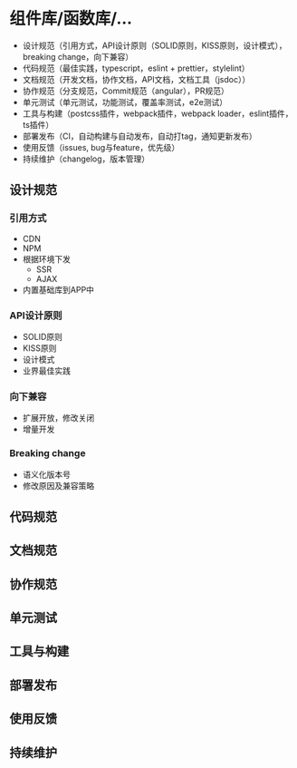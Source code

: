 <!--
 * @Date: 2020-06-10 21:38:35
--> 
# 组件库/函数库/...
* 设计规范（引用方式，API设计原则（SOLID原则，KISS原则，设计模式），breaking change，向下兼容）
* 代码规范（最佳实践，typescript，eslint + prettier，stylelint）
* 文档规范（开发文档，协作文档，API文档，文档工具（jsdoc））
* 协作规范（分支规范，Commit规范（angular），PR规范）
* 单元测试（单元测试，功能测试，覆盖率测试，e2e测试）
* 工具与构建（postcss插件，webpack插件，webpack loader，eslint插件，ts插件）
* 部署发布（CI，自动构建与自动发布，自动打tag，通知更新发布）
* 使用反馈（issues, bug与feature，优先级）
* 持续维护（changelog，版本管理）

## 设计规范

### 引用方式
* CDN
* NPM
* 根据环境下发
  - SSR
  - AJAX
* 内置基础库到APP中

### API设计原则
* SOLID原则
* KISS原则
* 设计模式
* 业界最佳实践

### 向下兼容
* 扩展开放，修改关闭
* 增量开发

### Breaking change
* 语义化版本号
* 修改原因及兼容策略

## 代码规范

## 文档规范

## 协作规范

## 单元测试

## 工具与构建

## 部署发布

## 使用反馈

## 持续维护
